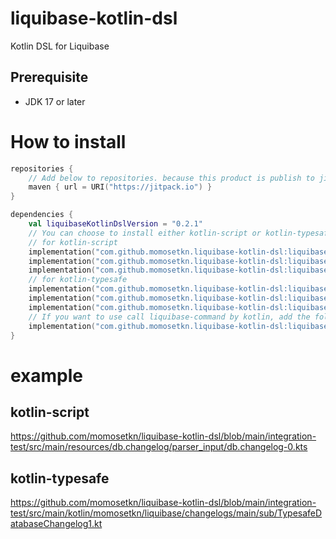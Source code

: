 # liquibase-kotlin-dsl

Kotlin DSL for Liquibase

## Prerequisite

- JDK 17 or later

# How to install

```kotlin
repositories {
    // Add below to repositories. because this product is publish to jitpack.
    maven { url = URI("https://jitpack.io") }
}

dependencies {
    val liquibaseKotlinDslVersion = "0.2.1"
    // You can choose to install either kotlin-script or kotlin-typesafe.
    // for kotlin-script
    implementation("com.github.momosetkn.liquibase-kotlin-dsl:liquibase-kotlin-dsl:$liquibaseKotlinDslVersion")
    implementation("com.github.momosetkn.liquibase-kotlin-dsl:liquibase-kotlin-script-parser:$liquibaseKotlinDslVersion")
    implementation("com.github.momosetkn.liquibase-kotlin-dsl:liquibase-kotlin-script-serializer:$liquibaseKotlinDslVersion")
    // for kotlin-typesafe
    implementation("com.github.momosetkn.liquibase-kotlin-dsl:liquibase-kotlin-dsl:$liquibaseKotlinDslVersion")
    implementation("com.github.momosetkn.liquibase-kotlin-dsl:liquibase-kotlin-typesafe-parser:$liquibaseKotlinDslVersion")
    implementation("com.github.momosetkn.liquibase-kotlin-dsl:liquibase-kotlin-typesafe-serializer:$liquibaseKotlinDslVersion")
    // If you want to use call liquibase-command by kotlin, add the following code.
    implementation("com.github.momosetkn.liquibase-kotlin-dsl:liquibase-kotlin-client:$liquibaseKotlinDslVersion")
}
```

# example
## kotlin-script
https://github.com/momosetkn/liquibase-kotlin-dsl/blob/main/integration-test/src/main/resources/db.changelog/parser_input/db.changelog-0.kts
## kotlin-typesafe
https://github.com/momosetkn/liquibase-kotlin-dsl/blob/main/integration-test/src/main/kotlin/momosetkn/liquibase/changelogs/main/sub/TypesafeDatabaseChangelog1.kt
